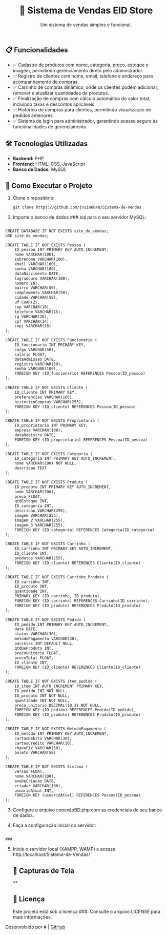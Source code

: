 <header>
    <h1>🛒 Sistema de Vendas EID Store</h1>
    <p>Um sistema de vendas simples e funcional.</p>
</header>

  <h2>📋 Funcionalidades</h2>
    <ul>
        <li>✅ Cadastro de produtos com nome, categoria, preço, estoque e imagem, permitindo gerenciamento direto pelo administrador.</li>
        <li>✅ Registro de clientes com nome, email, telefone e endereço para acompanhamento de compras.</li>
        <li>✅ Carrinho de compras dinâmico, onde os clientes podem adicionar, remover e atualizar quantidades de produtos.</li>
        <li>✅ Finalização de compras com cálculo automático do valor total, incluindo taxas e descontos aplicáveis.</li>
        <li>✅ Histórico de compras para clientes, permitindo visualização de pedidos anteriores.</li>      
        <li>✅ Sistema de login para administrador, garantindo acesso seguro às funcionalidades de gerenciamento.</li>
    </ul>
    <h2> 🛠️ Tecnologias Utilizadas</h2>
    <ul>
        <li><strong>Backend:</strong> PHP</li>
        <li><strong>Frontend:</strong> HTML, CSS, JavaScript</li>
        <li><strong>Banco de Dados:</strong> MySQL</li>
    </ul>
    <h2>🚀 Como Executar o Projeto</h2>
   


1. Clone o repositório:
   ```html
   git clone https://github.com/jvzin8040/Sistema-de-Vendas
   ```

2. Importe o banco de dados ###.sql para o seu servidor MySQL:

```html

CREATE DATABASE IF NOT EXISTS site_de_vendas;
USE site_de_vendas;

CREATE TABLE IF NOT EXISTS Pessoa (
    ID_pessoa INT PRIMARY KEY AUTO_INCREMENT,
    nome VARCHAR(100),
    sobrenome VARCHAR(100),
    email VARCHAR(100),
    senha VARCHAR(100),
    dataNascimento DATE,
    logradouro VARCHAR(100),
    numero INT,
    bairro VARCHAR(50),
    complemento VARCHAR(50),
    cidade VARCHAR(50),
    uf CHAR(2),
    cep VARCHAR(10),
    telefone VARCHAR(15),
    rg VARCHAR(20),
    cpf VARCHAR(14),
    cnpj VARCHAR(18)
);

CREATE TABLE IF NOT EXISTS Funcionario (
    ID_funcionario INT PRIMARY KEY,
    cargo VARCHAR(50),
    salario FLOAT,
    dataAdmissao DATE,
    registro VARCHAR(50),
    senha VARCHAR(100),
    FOREIGN KEY (ID_funcionario) REFERENCES Pessoa(ID_pessoa)
);

CREATE TABLE IF NOT EXISTS Cliente (
    ID_cliente INT PRIMARY KEY,
    preferencias VARCHAR(100),
    historicoCompras VARCHAR(255),
    FOREIGN KEY (ID_cliente) REFERENCES Pessoa(ID_pessoa)
);

CREATE TABLE IF NOT EXISTS Proprietario (
    ID_proprietario INT PRIMARY KEY,
    empresa VARCHAR(100),
    dataRegistro DATE,
    FOREIGN KEY (ID_proprietario) REFERENCES Pessoa(ID_pessoa)
);

CREATE TABLE IF NOT EXISTS Categoria (
    ID_categoria INT PRIMARY KEY AUTO_INCREMENT,
    nome VARCHAR(100) NOT NULL,
    descricao TEXT
);

CREATE TABLE IF NOT EXISTS Produto (
    ID_produto INT PRIMARY KEY AUTO_INCREMENT,
    nome VARCHAR(100),
    preco FLOAT,
    qtdEstoque INT,
    ID_categoria INT,
    descricao VARCHAR(255),
    imagem VARCHAR(255),
    imagem_2 VARCHAR(255),
    imagem_3 VARCHAR(255),
    FOREIGN KEY (ID_categoria) REFERENCES Categoria(ID_categoria)
);

CREATE TABLE IF NOT EXISTS Carrinho (
    ID_carrinho INT PRIMARY KEY AUTO_INCREMENT,
    ID_cliente INT,
    produtos VARCHAR(255),
    FOREIGN KEY (ID_cliente) REFERENCES Cliente(ID_cliente)
);

CREATE TABLE IF NOT EXISTS Carrinho_Produto (
    ID_carrinho INT,
    ID_produto INT,
    quantidade INT,
    PRIMARY KEY (ID_carrinho, ID_produto),
    FOREIGN KEY (ID_carrinho) REFERENCES Carrinho(ID_carrinho),
    FOREIGN KEY (ID_produto) REFERENCES Produto(ID_produto)
);

CREATE TABLE IF NOT EXISTS Pedido (
    ID_pedido INT PRIMARY KEY AUTO_INCREMENT,
    data DATE,
    status VARCHAR(30),
    metodoPagamento VARCHAR(30), 
    parcelas INT DEFAULT NULL,
    qtdDeProduto INT,
    precoUnitario FLOAT,
    precoTotal FLOAT,
    ID_cliente INT,
    FOREIGN KEY (ID_cliente) REFERENCES Cliente(ID_cliente)
);

CREATE TABLE IF NOT EXISTS item_pedido (
    ID_item INT AUTO_INCREMENT PRIMARY KEY,
    ID_pedido INT NOT NULL,
    ID_produto INT NOT NULL,
    quantidade INT NOT NULL,
    preco_unitario DECIMAL(10,2) NOT NULL,
    FOREIGN KEY (ID_pedido) REFERENCES Pedido(ID_pedido),
    FOREIGN KEY (ID_produto) REFERENCES Produto(ID_produto)
);

CREATE TABLE IF NOT EXISTS MetodoPagamento (
    ID_metodo INT PRIMARY KEY AUTO_INCREMENT,
    cartaoDebito VARCHAR(30),
    cartaoCredito VARCHAR(30),
    chavePix VARCHAR(50),
    boleto VARCHAR(50)
);

CREATE TABLE IF NOT EXISTS Sistema (    
    versao FLOAT,
    nome VARCHAR(100),
    anoDeCriacao DATE,
    criador VARCHAR(100),
    usuarioAtual INT,
    FOREIGN KEY (usuarioAtual) REFERENCES Pessoa(ID_pessoa)
);

```

3. Configure o arquivo conexãoBD.php com as credenciais do seu banco de dados.

4. Faça a configuração inicial do servidor:

```html

###

```

5. Inicie o servidor local (XAMPP, WAMP) e acesse:
   http://localhost/Sistema-de-Vendas/
    </pre>

    <h2>📸 Capturas de Tela</h2>
    <p>**</p>

    <h2>📄 Licença</h2>
    <p>Este projeto está sob a licença ###. Consulte o arquivo LICENSE para mais informações.</p>


<footer>
    <p>Desenvolvido por # | <a href="https://github.com/jvzin8040/Sistema-de-Vendas">GitHub</a></p>
</footer>
